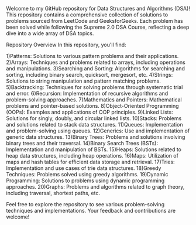 Welcome to my GitHub repository for Data Structures and Algorithms (DSA)! This repository contains a comprehensive collection of solutions to problems sourced from LeetCode and GeeksforGeeks. Each problem has been solved while following the Supreme 2.0 DSA Course, reflecting a deep dive into a wide array of DSA topics.

Repository Overview
In this repository, you'll find:

1)Patterns: Solutions to various pattern problems and their applications.
2)Arrays: Techniques and problems related to arrays, including operations and manipulations.
3)Searching and Sorting: Algorithms for searching and sorting, including binary search, quicksort, mergesort, etc.
4)Strings: Solutions to string manipulation and pattern matching problems.
5)Backtracking: Techniques for solving problems through systematic trial and error.
6)Recursion: Implementation of recursive algorithms and problem-solving approaches.
7)Mathematics and Pointers: Mathematical problems and pointer-based solutions.
8)Object-Oriented Programming (OOPs): Examples and applications of OOP principles.
9)Linked Lists: Solutions for singly, doubly, and circular linked lists.
10)Stacks: Problems and solutions related to stack data structures.
11)Queues: Implementation and problem-solving using queues.
12)Generics: Use and implementation of generic data structures.
13)Binary Trees: Problems and solutions involving binary trees and their traversal.
14)Binary Search Trees (BSTs): Implementation and manipulation of BSTs.
15)Heaps: Solutions related to heap data structures, including heap operations.
16)Maps: Utilization of maps and hash tables for efficient data storage and retrieval.
17)Tries: Implementation and use cases of trie data structures.
18)Greedy Techniques: Problems solved using greedy algorithms.
19)Dynamic Programming: Solutions to problems using dynamic programming approaches.
20)Graphs: Problems and algorithms related to graph theory, including traversal, shortest paths, etc.

Feel free to explore the repository to see various problem-solving techniques and implementations. Your feedback and contributions are welcome!
